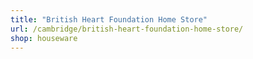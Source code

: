 ```yaml
---
title: "British Heart Foundation Home Store"
url: /cambridge/british-heart-foundation-home-store/
shop: houseware
---
```

